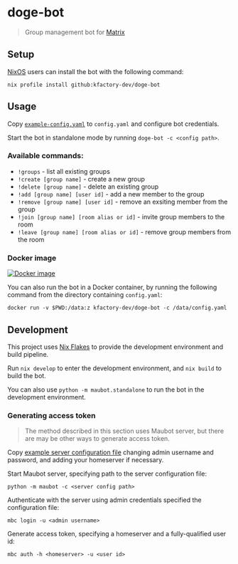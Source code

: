# doge-bot

> Group management bot for [Matrix](matrix.io)

## Setup

[NixOS](https://nixos.org/) users can install the bot with the following command:

```
nix profile install github:kfactory-dev/doge-bot
```

## Usage

Copy [`example-config.yaml`](./example-config.yaml) to `config.yaml` and configure bot credentials.

Start the bot in standalone mode by running `doge-bot -c <config path>`.

### Available commands:

- `!groups` - list all existing groups
- `!create [group name]` - create a new group
- `!delete [group name]` - delete an existing group
- `!add [group name] [user id]` - add a new member to the group
- `!remove [group name] [user id]` - remove an exsiting member from the group
- `!join [group name] [room alias or id]` - invite group members to the room
- `!leave [group name] [room alias or id]` - remove group members from the room

### Docker image

[![Docker image](https://img.shields.io/docker/image/kfactory-dev/doge-bot.svg)](https://hub.docker.com/r/kfactory-dev/doge-bot)

You can also run the bot in a Docker container, by running the following command from the directory containing `config.yaml`:

```
docker run -v $PWD:/data:z kfactory-dev/doge-bot -c /data/config.yaml
```

## Development

This project uses [Nix Flakes](https://nixos.wiki/wiki/Flakes) to provide the development environment and build pipeline.

Run `nix develop` to enter the development environment, and `nix build` to build the bot.

You can also use `python -m maubot.standalone` to run the bot in the development environment.

### Generating access token

> The method described in this section uses Maubot server, but there are may be other ways to generate access token.

Copy [example server configuration file](https://raw.githubusercontent.com/maubot/maubot/master/maubot/example-config.yaml) changing admin username and password, and adding your homeserver if necessary.

Start Maubot server, specifying path to the server configuration file:

```
python -m maubot -c <server config path>
```

Authenticate with the server using admin credentials specified the configuration file:

```
mbc login -u <admin username>
```

Generate access token, specifying a homeserver and a fully-qualified user id:

```
mbc auth -h <homeserver> -u <user id>
```
